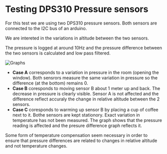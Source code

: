# Testing DPS310 Pressure sensors

For this test we are using two DPS310 pressure sensors. Both sensors are connected to the I2C bus of an arduino.

We are intereted in the variations in altitude between the two sensors.

The pressure is logged at around 10Hz and the pressure difference between the two sensors is calculated and low pass filtered. 

![Graphs](https://raw.githubusercontent.com/ffleurey/ThingML-PressureLogger/master/doc/Curves.png)

* **Case A** corresponds to a variation in pressure in the room (opening the window). Both sensrors measure the same variation in pressure so the difference (at the bottom) remains 0.
 * **Case B** coresponds to moving sensor B about 1 meter up and back. The decrease in pressure is clearly visible. Sensor A is not affected and the difference reflect accuraly the change in relative altitude between the 2 sensors.
 * **Case C** coresponds to warming up sensor B by placing a cup of coffee next to it. Bothe sensors are kept stationory. Exact variation in temperature has not been measured. The graph shows that the pressure reading is affected and the presure difference graph reflects it.

Some form of temperature compensation seem necessary in order to ensure that pressure differences are related to changes in relative altitude and not temperature changes.
